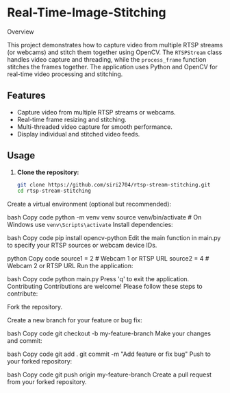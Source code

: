 # Real-Time-Image-Stitching
 Overview

This project demonstrates how to capture video from multiple RTSP streams (or webcams) and stitch them together using OpenCV. The `RTSPStream` class handles video capture and threading, while the `process_frame` function stitches the frames together. The application uses Python and OpenCV for real-time video processing and stitching.

## Features

- Capture video from multiple RTSP streams or webcams.
- Real-time frame resizing and stitching.
- Multi-threaded video capture for smooth performance.
- Display individual and stitched video feeds.

## Usage

1. **Clone the repository:**

   ```bash
   git clone https://github.com/siri2704/rtsp-stream-stitching.git
   cd rtsp-stream-stitching
Create a virtual environment (optional but recommended):

bash
Copy code
python -m venv venv
source venv/bin/activate  # On Windows use `venv\Scripts\activate`
Install dependencies:

bash
Copy code
pip install opencv-python
Edit the main function in main.py to specify your RTSP sources or webcam device IDs.

python
Copy code
source1 = 2  # Webcam 1 or RTSP URL
source2 = 4  # Webcam 2 or RTSP URL
Run the application:

bash
Copy code
python main.py
Press 'q' to exit the application.
Contributing
Contributions are welcome! Please follow these steps to contribute:

Fork the repository.

Create a new branch for your feature or bug fix:

bash
Copy code
git checkout -b my-feature-branch
Make your changes and commit:

bash
Copy code
git add .
git commit -m "Add feature or fix bug"
Push to your forked repository:

bash
Copy code
git push origin my-feature-branch
Create a pull request from your forked repository.

